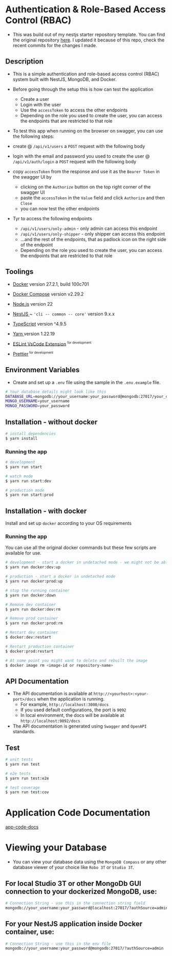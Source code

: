 # Authentication & Role-Based Access Control (RBAC)
- This was build out of my nestjs starter repository template. You can find the original repository [here](https://github.com/ezehlivinus/nest-starter). I updated it because of this repo, check the recent commits for the changes I made.

## Description
- This is a simple authentication and role-based access control (RBAC) system built with NestJS, MongoDB, and Docker.
- Before going through the setup this is how can test the application
  - Create a user
  - Login with the user
  - Use the `accessToken` to access the other endpoints
  - Depending on the role you used to create the user, you can access the endpoints that are restricted to that role

- To test this app when running on the browser on swagger, you can use the following steps:
 - create @ `/api/v1/users` a `POST` request with the following body
 - login with the email and password you used to create the user @ `/api/v1/auth/login` a `POST` request with the following body
 - copy `accessToken` from the response and use it as the `Bearer Token` in the swagger UI by
    - clicking on the `Authorize` button on the top right corner of the swagger UI
    - paste the `accessToken` in the `Value` field and click `Authorize` and then `Close`
    - you can now test the other endpoints
 - Tyr to access the following endpoints
    - `/api/v1/users/only-admin` - only admin can access this endpoint
    - `/api/v1/users/only-shipper` - only shipper can access this endpoint
    - ...and the rest of the endpoints, that as padlock icon on the right side of the endpoint
    - Depending on the role you used to create the user, you can access the endpoints that are restricted to that role


## Toolings
- <a href="https://docs.docker.com/compose/" target="_blank">Docker</a> version 27.2.1, build 100c701
- <a href="https://docs.docker.com/compose/" target="_blank">Docker Compose</a> version v2.29.2 
- <a href="http://nodejs.org" target="_blank">Node.js</a> version 22
- <a href="https://docs.nestjs.com/" target="_blank">NestJS </a> ~ `'cli -- common -- core'` version 9.x.x
- <a href="https://www.typescriptlang.org/" target="_blank">TypeScript</a> version ^4.9.5 
- <a href="https://yarnpkg.com/getting-started/install" target="_blank">Yarn </a> version 1.22.19
- <a href="https://marketplace.visualstudio.com/items?itemName=dbaeumer.vscode-eslint" target="_blank">ESLint VsCode Extension</a> <sup><small> for development </small></sup>

- <a href="https://marketplace.visualstudio.com/items?itemName=esbenp.prettier-vscode" target="_blank">Prettier</a><sup><small> for development </small></sup>

## Environment Variables
 - Create and set up a `.env` file using the sample in the `.env.example` file.
```bash
# Your database details might look like this
DATABASE_URL=mongodb://your_username:your_password@mongodb:27017/your_db?authSource=admin
MONGO_USERNAME=your_username
MONGO_PASSWORD=your_password
```
## Installation - without docker

```bash
# install dependencies
$ yarn install
```

### Running the app

```bash
# development
$ yarn run start

# watch mode
$ yarn run start:dev

# production mode
$ yarn run start:prod
```

## Installation - with docker
Install and set up `docker` according to your OS requirements
### Running the app
You can use all the original docker commands but these few scripts are available for use.

```bash
# development - start a docker in undetached mode - we might not be able to watch file changes
$ yarn run docker:dev:up

# production - start a docker in undetached mode
$ yarn run docker:prod:up

# stop the running container
$ yarn run docker:down

# Remove dev container
$ yarn run docker:dev:rm

# Remove prod container
$ yarn run docker:prod:rm

# Restart dev container
$ docker:dev:restart

# Restart production container
$ docker:prod:restart

# At some point you might want to delete and rebuilt the image
$ docker image rm <image-id or repository-name>
```

## API Documentation
- The API documentation is available at `http://<yourhost>:<your-port>/docs` when the application is running.
  - For example, `http://localhost:3000/docs`
  - If you used default configurations, the port is `9092`
  - In local environment, the docs will be available at `http://localhost:9092/docs`
- The API documentation is generated using `Swagger` and `OpenAPI` standards.

## Test

```bash
# unit tests
$ yarn run test

# e2e tests
$ yarn run test:e2e

# test coverage
$ yarn run test:cov
```
# Application Code Documentation
[app-code-docs](app-docs.md)

# Viewing your Database
- You can view your database data using the `MongoDB Compass` or any other database viewer of your choice like `Robo 3T` or `Studio 3T`.
## For local Studio 3T or other MongoDb GUI connection to your dockerized MongoDB, use:
```bash
# Connection String - use this in the connection string field
mongodb://your_username:your_password@localhost:27017/?authSource=admin
```
## For your NestJS application inside Docker container, use:
```bash
# Connection String - use this in the env file
mongodb://your_username:your_password@mongodb:27017/?authSource=admin
```